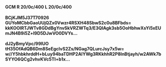 #### GCM R 20/0c/400 L 20/0c/400
**BCjKJM5J37T70926**<br/>**GUYoMCbbGaoUUjQZx0Vwzr4RSXH48SbwS2c0u8BFbds=**<br/>**kkKOOIRTJWTv8GDdBgYnvSkVRZWTq3/E3QIAgk3sb5OoHbhwXsYi5xEUmJN4B9i5Z+l9D5DJwVO0DVYs...**<br/><br/>
**dJ2yBmyVpc/99lUO**<br/>**tH35OfAdQB6Dm8SeEgcIvS2Zs/NGag7QLurcJsy7x5w=**<br/>**w//Y5hbkhrddH+bLuy94baTDHP2AlYWg3RKkhhR2P8lnBtjayh/w2AWk7bSYYO6QCg2vhvKVc5TI+b1x...**